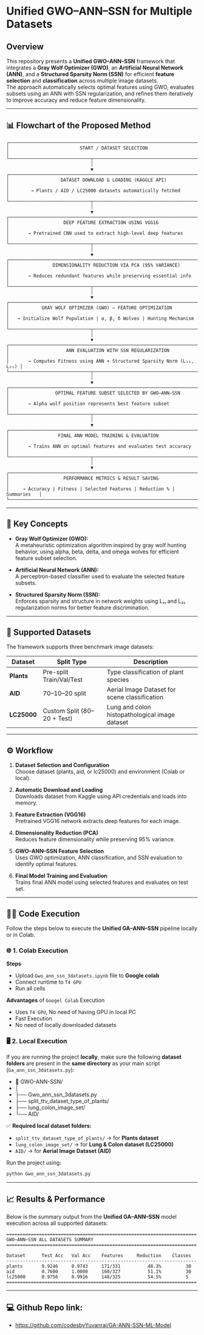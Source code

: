 # Unified GWO–ANN–SSN for Multiple Datasets

## Overview
This repository presents a **Unified GWO–ANN–SSN** framework that integrates a **Gray Wolf Optimizer (GWO)**, an **Artificial Neural Network (ANN)**, and a **Structured Sparsity Norm (SSN)** for efficient **feature selection** and **classification** across multiple image datasets.  
The approach automatically selects optimal features using GWO, evaluates subsets using an ANN with SSN regularization, and refines them iteratively to improve accuracy and reduce feature dimensionality.

---

## 📊 Flowchart of the Proposed Method

```text
┌──────────────────────────────────────────────────────────────────────────┐
│                          START / DATASET SELECTION                       │
└──────────────────────────────┬────────────────────────────────────────────┘
                               │
                               ▼
┌──────────────────────────────────────────────────────────────────────────┐
│                   DATASET DOWNLOAD & LOADING (KAGGLE API)                │
│        → Plants / AID / LC25000 datasets automatically fetched           │
└──────────────────────────────┬────────────────────────────────────────────┘
                               │
                               ▼
┌──────────────────────────────────────────────────────────────────────────┐
│                    DEEP FEATURE EXTRACTION USING VGG16                   │
│       → Pretrained CNN used to extract high-level deep features          │
└──────────────────────────────┬────────────────────────────────────────────┘
                               │
                               ▼
┌──────────────────────────────────────────────────────────────────────────┐
│                DIMENSIONALITY REDUCTION VIA PCA (95% VARIANCE)           │
│       → Reduces redundant features while preserving essential info       │
└──────────────────────────────┬────────────────────────────────────────────┘
                               │
                               ▼
┌──────────────────────────────────────────────────────────────────────────┐
│            GRAY WOLF OPTIMIZER (GWO) – FEATURE OPTIMIZATION              │
│   → Initialize Wolf Population | α, β, δ Wolves | Hunting Mechanism      │
└──────────────────────────────┬────────────────────────────────────────────┘
                               │
                               ▼
┌──────────────────────────────────────────────────────────────────────────┐
│                     ANN EVALUATION WITH SSN REGULARIZATION               │
│       → Computes Fitness using ANN + Structured Sparsity Norm (L₁₁, L₂₁) │
└──────────────────────────────┬────────────────────────────────────────────┘
                               │
                               ▼
┌──────────────────────────────────────────────────────────────────────────┐
│                 OPTIMAL FEATURE SUBSET SELECTED BY GWO–ANN–SSN           │
│       → Alpha wolf position represents best feature subset               │
└──────────────────────────────┬────────────────────────────────────────────┘
                               │
                               ▼
┌──────────────────────────────────────────────────────────────────────────┐
│                  FINAL ANN MODEL TRAINING & EVALUATION                   │
│       → Trains ANN on optimal features and evaluates test accuracy       │
└──────────────────────────────┬────────────────────────────────────────────┘
                               │
                               ▼
┌──────────────────────────────────────────────────────────────────────────┐
│                    PERFORMANCE METRICS & RESULT SAVING                   │
│     → Accuracy | Fitness | Selected Features | Reduction % | Summaries   │
└──────────────────────────────────────────────────────────────────────────┘
```
---

## 🧠 Key Concepts

- **Gray Wolf Optimizer (GWO):**  
  A metaheuristic optimization algorithm inspired by gray wolf hunting behavior, using alpha, beta, delta, and omega wolves for efficient feature subset selection.

- **Artificial Neural Network (ANN):**  
  A perceptron-based classifier used to evaluate the selected feature subsets.

- **Structured Sparsity Norm (SSN):**  
  Enforces sparsity and structure in network weights using L₁₁ and L₂₁ regularization norms for better feature discrimination.

---

## 📁 Supported Datasets
The framework supports three benchmark image datasets:

| Dataset   | Split Type | Description |
|------------|------------|--------------|
| **Plants** | Pre-split Train/Val/Test | Type classification of plant species |
| **AID** | 70–10–20 split | Aerial Image Dataset for scene classification |
| **LC25000** | Custom Split (80–20 + Test) | Lung and colon histopathological image dataset |

---

## ⚙️ Workflow

1. **Dataset Selection and Configuration**  
   Choose dataset (plants, aid, or lc25000) and environment (Colab or local).

2. **Automatic Download and Loading**  
   Downloads dataset from Kaggle using API credentials and loads into memory.

3. **Feature Extraction (VGG16)**  
   Pretrained VGG16 network extracts deep features for each image.

4. **Dimensionality Reduction (PCA)**  
   Reduces feature dimensionality while preserving 95% variance.

5. **GWO–ANN–SSN Feature Selection**  
   Uses GWO optimization, ANN classification, and SSN evaluation to identify optimal features.

6. **Final Model Training and Evaluation**  
   Trains final ANN model using selected features and evaluates on test set.

---

## 🧑‍💻 Code Execution

Follow the steps below to execute the **Unified GA–ANN–SSN** pipeline locally or in Colab.

### 🌐 1. Colab Execution

**Steps**
- Upload `Gwo_ann_ssn_3datasets.ipynb` file to **Google colab**
- Connect runtime to `T4 GPU`
- Run all cells 

**Advantages** of `Googel Colab` Execution
- Uses `T4 GPU`, No need of having GPU in local PC 
- Fast Execution
- No need of locally downloaded datasets

### 🖥️ 2. Local Execution

If you are running the project **locally**, make sure the following **dataset folders** are present in the **same directory** as your main script (`Ga_ann_ssn_3datasets.py`):

- 📁 GWO-ANN-SSN/
- │
- ├── Gwo_ann_ssn_3datasets.py
- ├── split_ttv_dataset_type_of_plants/
- ├── lung_colon_image_set/
- └── AID/


✅ **Required local dataset folders:**
- `split_ttv_dataset_type_of_plants/` → for **Plants dataset**
- `lung_colon_image_set/` → for **Lung & Colon dataset (LC25000)**
- `AID/` → for **Aerial Image Dataset (AID)**

Run the project using:
```bash
python Gwo_ann_ssn_3datasets.py
```

---
## 📈 Results & Performance

Below is the summary output from the **Unified GA–ANN–SSN** model execution across all supported datasets:

```text
======================================================================
GWO–ANN–SSN ALL DATASETS SUMMARY
======================================================================

Dataset      Test Acc   Val Acc    Features     Reduction    Classes 
----------------------------------------------------------------------
plants       0.9246     0.9743     171/331          48.3%         30      
aid          0.7600     1.0000     160/327          51.1%         30      
lc25000      0.9756     0.9916     148/325          54.5%         5 
======================================================================

```
---
## 💻 **Github Repo link:**
- https://github.com/codesbyYuvanraj/GA-ANN-SSN-ML-Model
